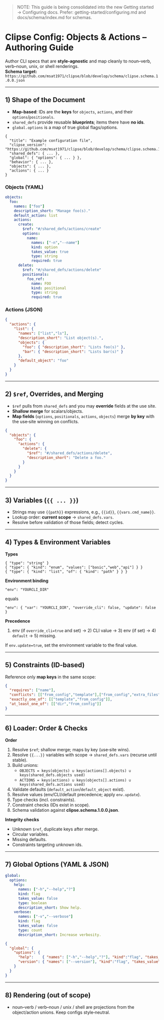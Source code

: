 > NOTE: This guide is being consolidated into the new Getting started → Configuring docs.
> Prefer: getting-started/configuring.md and docs/schema/index.md for schemas.

# Clipse Config: Objects & Actions – Authoring Guide

Author CLI specs that are **style‑agnostic** and map cleanly to noun–verb, verb–noun, unix, or shell renderings.  
**Schema target:** `https://github.com/msat1971/clipse/blob/develop/schema/clipse.schema.1.0.0.json`

---

## 1) Shape of the Document

- **Map‑based**: IDs are the **keys** for `objects`, `actions`, and their `options`/`positionals`.
- `shared_defs` provide reusable **blueprints**; items there have **no ids**.
- `global.options` is a map of true global flags/options.

```jsonc
{
  "title": "Example configuration file",
  "clipse_version": "https://github.com/msat1971/clipse/blob/develop/schema/clipse.schema.1.0.0.json",
  "shared_defs": { ... },
  "global": { "options": { ... } },
  "behavior": { ... },
  "objects": { ... },
  "actions": { ... }
}
```

### Objects (YAML)
```yaml
objects:
  foo:
    names: ["foo"]
    description_short: "Manage foo(s)."
    default_action: list
    actions:
      create:
        $ref: "#/shared_defs/actions/create"
        options:
          name:
            names: ["-n","--name"]
            kind: option
            takes_value: true
            type: string
            required: true
      delete:
        $ref: "#/shared_defs/actions/delete"
        positionals:
          foo_ref:
            name: FOO
            kind: positional
            type: string
            required: true
```

### Actions (JSON)
```json
{
  "actions": {
    "list": {
      "names": ["list","ls"],
      "description_short": "List object(s).",
      "objects": {
        "foo": { "description_short": "Lists foo(s)" },
        "bar": { "description_short": "Lists bar(s)" }
      },
      "default_object": "foo"
    }
  }
}
```

---

## 2) `$ref`, Overrides, and Merging

- `$ref` pulls from `shared_defs` and you may **override** fields at the use site.
- **Shallow merge** for scalars/objects.
- **Map fields** (`options`, `positionals`, `actions`, `objects`) merge **by key** with the use‑site winning on conflicts.

```json
{
  "objects": {
    "foo": {
      "actions": {
        "delete": {
          "$ref": "#/shared_defs/actions/delete",
          "description_short": "Delete a foo."
        }
      }
    }
  }
}
```

---

## 3) Variables (`{{ ... }}`)

- Strings may use `{{path}}` expressions, e.g., `{{id}}`, `{{vars.cmd_name}}`.
- Lookup order: **current scope** → `shared_defs.vars`.
- Resolve before validation of those fields; detect cycles.

---

## 4) Types & Environment Variables

**Types**
```jsonc
{ "type": "string" }
{ "type": { "kind": "enum", "values": ["basic","web","api"] } }
{ "type": { "kind": "list", "of": { "kind": "path" } } }
```

**Environment binding**
```jsonc
"env": "YOURCLI_DIR"
```
equals
```jsonc
"env": { "var": "YOURCLI_DIR", "override_cli": false, "update": false }
```

**Precedence**
1) env (if `override_cli=true` and set) → 2) CLI value → 3) env (if set) → 4) `default` → 5) missing.

If `env.update=true`, set the environment variable to the final value.

---

## 5) Constraints (ID‑based)

Reference only **map keys** in the same scope:
```json
{
  "requires": ["name"],
  "conflicts": [["from_config","template"],["from_config","extra_files"]],
  "exactly_one_of": [["template","from_config"]],
  "at_least_one_of": [["dir","from_config"]]
}
```

---

## 6) Loader: Order & Checks

**Order**
1. Resolve `$ref`; shallow merge; maps by key (use‑site wins).
2. Resolve `{{...}}` variables with scope → `shared_defs.vars` (recurse until stable).
3. Build unions:
   - `OBJECTS = keys(objects) ∪ keys(actions[].objects) ∪ keys(shared_defs.objects used)`
   - `ACTIONS = keys(actions) ∪ keys(objects[].actions) ∪ keys(shared_defs.actions used)`
4. Validate defaults (`default_action`/`default_object` exist).
5. Resolve values (env/CLI/default precedence; apply `env.update`).
6. Type checks (incl. constraints).
7. Constraint checks (IDs exist in scope).
8. Schema validation against **clipse.schema.1.0.0.json**.

**Integrity checks**
- Unknown `$ref`, duplicate keys after merge.
- Circular variables.
- Missing defaults.
- Constraints targeting unknown ids.

---

## 7) Global Options (YAML & JSON)

```yaml
global:
  options:
    help:
      names: ["-h","--help","?"]
      kind: flag
      takes_value: false
      type: boolean
      description_short: Show help.
    verbose:
      names: ["-v","--verbose"]
      kind: flag
      takes_value: false
      type: count
      description_short: Increase verbosity.
```

```json
{
  "global": {
    "options": {
      "help":    { "names": ["-h","--help","?"], "kind":"flag", "takes_value": false, "type":"boolean", "description_short":"Show help." },
      "version": { "names": ["--version"], "kind":"flag", "takes_value": false, "type":"boolean", "description_short":"Show version and exit." }
    }
  }
}
```

---

## 8) Rendering (out of scope)

- noun–verb / verb–noun / unix / shell are projections from the object/action unions. Keep configs style‑neutral.
